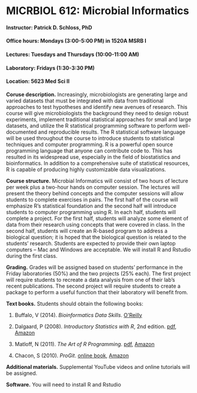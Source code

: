 # **MICRBIOL 612:  Microbial Informatics**

#### Instructor:  Patrick D. Schloss, PhD
#### Office hours:  Mondays (3:00-5:00 PM) in 1520A MSRB I

#### Lectures:  Tuesdays and Thursdays (10:00-11:00 AM)
#### Laboratory:  Fridays (1:30-3:30 PM)
#### Location: 5623 Med Sci II



**Coruse description.**  Increasingly, microbiologists are generating large and varied datasets that must be integrated with data from traditional approaches to test hypotheses and identify new avenues of research.  This course will give microbiologists the background they need to design robust experiments, implement traditional statistical approaches for small and large datasets, and utilize the R statistical programming software to perform well-documented and reproducible results.  The R statistical software language will be used throughout the course to introduce students to statistical techniques and computer programming.  R is a powerful open source programming language that anyone can contribute code to.  This has resulted in its widespread use, especially in the field of biostatistics and bioinformatics.  In addition to a comprehensive suite of statistical resources, R is capable of producing highly customizable data visualizations.

**Course structure.**  Microbial Informatics will consist of two hours of lecture per week plus a two-hour hands on computer session.  The lectures will present the theory behind concepts and the computer sessions will allow students to complete exercises in pairs.  The first half of the course will emphasize R’s statistical foundation and the second half will introduce students to computer programming using R.  In each half, students will complete a project.  For the first half, students will analyze some element of data from their research using concepts that were covered in class.  In the second half, students will create an R-based program to address a biological question; it is hoped that the biological question is related to the students’ research.  Students are expected to provide their own laptop computers – Mac and Windows are acceptable.  We will install R and Rstudio during the first class.

**Grading.**  Grades will be assigned based on students’ performance in the Friday laboratories (50%) and the two projects (25% each). The first project will require students to recreate a data analysis from one of their lab’s recent publications. The second project will require students to create a package to perform a useful function that their laboratory will benefit from.

**Text books.**  Students should obtain the following books:

1. Buffalo, V (2014). *Bioinformatics Data Skills*. [O'Reilly](http://shop.oreilly.com/product/0636920030157.do)

2. Dalgaard, P (2008).  *Introductory Statistics with R*, 2nd edition. [pdf](http://www.academia.dk/BiologiskAntropologi/Epidemiologi/PDF/Introductory_Statistics_with_R__2nd_ed.pdf), [Amazon](http://www.amazon.com/Introductory-Statistics-R-Computing/dp/0387954759)

3. Matloff, N  (2011).  *The Art of R Programming*. [pdf](http://www.google.com/url?sa=t&rct=j&q=&esrc=s&source=web&cd=1&ved=0CCAQFjAA&url=http%3A%2F%2Fsens.tistory.com%2Fattachment%2Fcfile8.uf%402375DC3D515423F9110CA1.pdf&ei=E-8FVO6dAYmnggSttoD4Bg&usg=AFQjCNE1UmWRG3i9ugNDSXN2WjRSTkkUjA&sig2=U958L8LG42vuhHdPKKBHHw&bvm=bv.74115972,d.eXY), [Amazon](http://www.amazon.com/Art-Programming-Statistical-Software-Design/dp/1593273843/ref=sr_1_1?s=books&ie=UTF8&qid=1409674972&sr=1-1&keywords=the+art+of+r+programming)

4. Chacon, S (2010). *ProGit*. [online book](http://git-scm.com/book), [Amazon](http://www.amazon.com/Pro-Git-Scott-Chacon/dp/1430218339)

**Additional materials.** Supplemental YouTube videos and online tutorials will be assigned.
 
**Software.** You will need to install R and Rstudio
